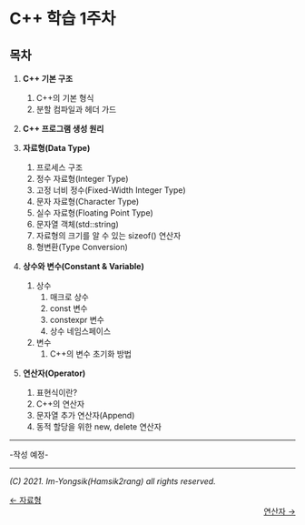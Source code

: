 # C++ 학습 1주차

## 목차

1.  **C++ 기본 구조**

    1.  C++의 기본 형식
    2.  분할 컴파일과 헤더 가드
2.  **C++ 프로그램 생성 원리**
3.  **자료형(Data Type)**

    1.  프로세스 구조
    2.  정수 자료형(Integer Type)
    3.  고정 너비 정수(Fixed-Width Integer Type)
    4.  문자 자료형(Character Type)
    5.  실수 자료형(Floating Point Type)
    6.  문자열 객체(std::string)
    7.  자료형의 크기를 알 수 있는 sizeof() 연산자
    8.  형변환(Type Conversion)
4.  **상수와 변수(Constant & Variable)**

    1.  상수
        1.  매크로 상수
        2.  const 변수
        3.  constexpr 변수
        4.  상수 네임스페이스
    2.  변수
        1.  C++의 변수 초기화 방법
5.  **연산자(Operator)**

    1.  표현식이란?
    2.  C++의 연산자
    3.  문자열 추가 연산자(Append)
    4.  동적 할당을 위한 new, delete 연산자


---

-작성 예정-

----

*(C) 2021. Im-Yongsik(Hamsik2rang) all rights reserved.*

<div style="text-align:left"> <a href="./3.자료형">← 자료형</a><div/>
<div style="text-align:right"> <a href="./5.연산자.md">연산자 →</a><div/>






